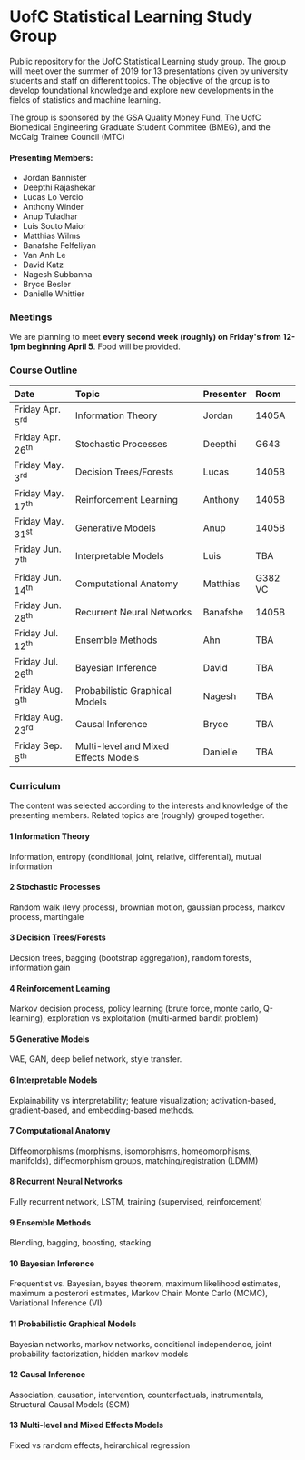 # UofC Statistical Learning Study Group
Public repository for the UofC Statistical Learning study group. The group will meet over the summer of 2019 for 13 presentations given by university students and staff on different topics. The objective of the group is to develop foundational knowledge and explore new developments in the fields of statistics and machine learning. 

The group is sponsored by the GSA Quality Money Fund, The UofC Biomedical Engineering Graduate Student Commitee (BMEG), and the McCaig Trainee Council (MTC)

#### Presenting Members:
- Jordan Bannister
- Deepthi Rajashekar
- Lucas Lo Vercio
- Anthony Winder
- Anup Tuladhar
- Luis Souto Maior
- Matthias Wilms
- Banafshe Felfeliyan
- Van Anh Le
- David Katz
- Nagesh Subbanna
- Bryce Besler
- Danielle Whittier



### Meetings
We are planning to meet **every second week (roughly) on Friday's from 12-1pm beginning April 5**. Food will be provided. 

### Course Outline

| Date                     | Topic                                          | Presenter    |Room  |
|:------------------------ |:---------------------------------------------- |:---------    |:-----|
| Friday Apr. 5<sup>rd</sup>      | Information Theory                      | Jordan       |1405A |
| Friday Apr. 26<sup>th</sup>     | Stochastic Processes                    | Deepthi      |G643  |
| Friday May. 3<sup>rd</sup>      | Decision Trees/Forests                  | Lucas        |1405B |
| Friday May. 17<sup>th</sup>     | Reinforcement Learning                  | Anthony      |1405B |
| Friday May. 31<sup>st</sup>     | Generative Models                       | Anup         |1405B |
| Friday Jun. 7<sup>th</sup>      | Interpretable Models                    | Luis         |TBA |
| Friday Jun. 14<sup>th</sup>     | Computational Anatomy                   | Matthias     |G382 VC |
| Friday Jun. 28<sup>th</sup>     | Recurrent Neural Networks               | Banafshe     |1405B |
| Friday Jul. 12<sup>th</sup>     | Ensemble Methods                        | Ahn          | TBA |
| Friday Jul. 26<sup>th</sup>     | Bayesian Inference                      | David        | TBA |
| Friday Aug. 9<sup>th</sup>      | Probabilistic Graphical Models          | Nagesh       | TBA |
| Friday Aug. 23<sup>rd</sup>     | Causal Inference                        | Bryce        | TBA |
| Friday Sep. 6<sup>th</sup>      | Multi-level and Mixed Effects Models    | Danielle     | TBA |

### Curriculum
The content was selected according to the interests and knowledge of the presenting members. Related topics are (roughly) grouped together.

#### 1 Information Theory 
Information, entropy (conditional, joint, relative, differential), mutual information

#### 2 Stochastic Processes
Random walk (levy process), brownian motion, gaussian process, markov process, martingale

#### 3 Decision Trees/Forests 
Decsion trees, bagging (bootstrap aggregation), random forests, information gain

#### 4 Reinforcement Learning 
Markov decision process, policy learning (brute force, monte carlo, Q-learning), exploration vs exploitation (multi-armed bandit problem)

#### 5 Generative Models 
VAE, GAN, deep belief network, style transfer.

#### 6 Interpretable Models
Explainability vs interpretability; feature visualization; activation-based, gradient-based, and embedding-based methods. 

#### 7 Computational Anatomy 
Diffeomorphisms (morphisms, isomorphisms, homeomorphisms, manifolds), diffeomorphism groups, matching/registration (LDMM)

#### 8 Recurrent Neural Networks 
Fully recurrent network, LSTM, training (supervised, reinforcement)

#### 9 Ensemble Methods
Blending, bagging, boosting, stacking.

#### 10 Bayesian Inference 
Frequentist vs. Bayesian, bayes theorem, maximum likelihood estimates, maximum a posterori estimates, Markov Chain Monte Carlo (MCMC), Variational Inference (VI)

#### 11 Probabilistic Graphical Models
Bayesian networks, markov networks, conditional independence, joint probability factorization, hidden markov models

#### 12 Causal Inference
Association, causation, intervention, counterfactuals, instrumentals, Structural Causal Models (SCM)

#### 13 Multi-level and Mixed Effects Models 
Fixed vs random effects, heirarchical regression
